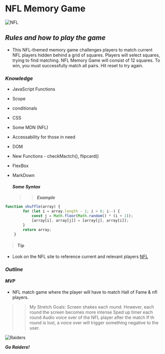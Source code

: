 # NFL Memory Game

![NFL](https://w0.peakpx.com/wallpaper/792/854/HD-wallpaper-nfl-football-thumbnail.jpg)

## ***Rules and how to play the game***

+ This NFL-themed memory game challenges players to match current NFL players hidden behind a grid of squares. Players will select squares, trying to find matching. NFL Memory Game will consist of 12 squares. To win, you must successfully match all pairs. Hit reset to try again.

### ***Knowledge***

+ JavaScript Functions
+ Scope
+ conditionals
+ CSS
+ Some MDN (NFL)
+ Accessability for those in need
+ DOM
+ New Functions - checkMactch(), flipcard()
+ FlexBox
+ MarkDown

  #### ***Some Syntax***

  >> ***Example***

```javascript
function shuffle(array) {
        for (let i = array.length - 1; i > 0; i--) {
            const j = Math.floor(Math.random() * (i + 1));
            [array[i], array[j]] = [array[j], array[i]];
        }
        return array;
    }

```

>#### **Tip**

+ Look on the NFL site to reference current and relevant players [NFL](https://www.nfl.com/)

### ***Outline***

#### ***MVP***

+ NFL match game where the player will have to match Hall of Fame & nfl players.

>> My Stretch Goals:
   Screen shakes each round. However, each round the screen becomes more intense
   Sped up timer each round
   Audio voice over of the NFL player after the match
   If th round is lost, a voice over will trigger something negative to the user.

![Raiders](https://i.pinimg.com/736x/26/50/d8/2650d84d943d19549ad2252ee18f3d80.jpg)

***Go Raiders!***
